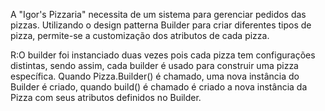 A "Igor's Pizzaria" necessita de um sistema para gerenciar pedidos das pizzas. Utilizando o design patterna Builder para criar diferentes tipos de pizza, permite-se a customização dos atributos de cada pizza.

R:O builder foi instanciado duas vezes pois cada pizza tem configurações distintas, sendo assim, cada builder é usado para construir uma pizza específica.
  Quando Pizza.Builder() é chamado, uma nova instância do Builder é criado, quando build() é chamado é criado a nova instância da Pizza com seus atributos definidos no Builder.